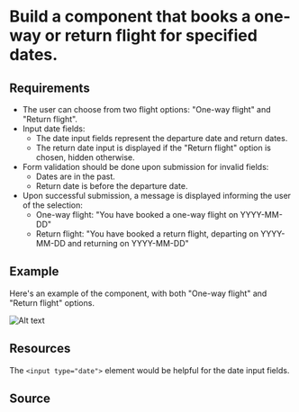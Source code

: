 # Build a component that books a one-way or return flight for specified dates.

## Requirements

- The user can choose from two flight options: "One-way flight" and "Return flight".
- Input date fields:
  - The date input fields represent the departure date and return dates.
  - The return date input is displayed if the "Return flight" option is chosen, hidden otherwise.
- Form validation should be done upon submission for invalid fields:
  - Dates are in the past.
  - Return date is before the departure date.
- Upon successful submission, a message is displayed informing the user of the selection:
  - One-way flight: "You have booked a one-way flight on YYYY-MM-DD"
  - Return flight: "You have booked a return flight, departing on YYYY-MM-DD and returning on YYYY-MM-DD"

## Example

Here's an example of the component, with both "One-way flight" and "Return flight" options.

![Alt text](https://www.greatfrontend.com/img/questions/flight-booker/flight-booker-example.png)

## Resources

The `<input type="date">` element would be helpful for the date input fields.

## Source
